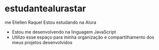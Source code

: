 # estudantealurastar
me Eliellen Raquel
Estou estudando na Alura
- Estou me desenvolvendo na linguagem JavaScript
- Utilizo esse espaço para minha organização e compartilhamento dos meus projetos desenvolvidos
